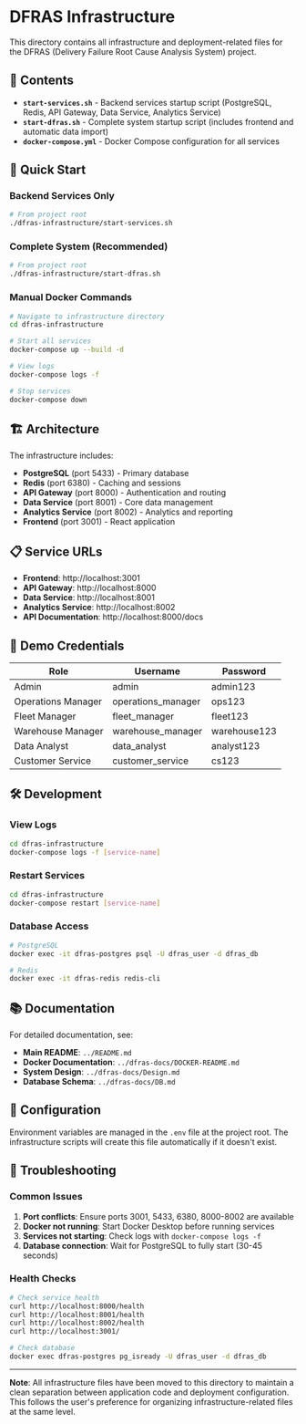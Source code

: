 # DFRAS Infrastructure

This directory contains all infrastructure and deployment-related files for the DFRAS (Delivery Failure Root Cause Analysis System) project.

## 📁 Contents

- **`start-services.sh`** - Backend services startup script (PostgreSQL, Redis, API Gateway, Data Service, Analytics Service)
- **`start-dfras.sh`** - Complete system startup script (includes frontend and automatic data import)
- **`docker-compose.yml`** - Docker Compose configuration for all services

## 🚀 Quick Start

### Backend Services Only
```bash
# From project root
./dfras-infrastructure/start-services.sh
```

### Complete System (Recommended)
```bash
# From project root
./dfras-infrastructure/start-dfras.sh
```

### Manual Docker Commands
```bash
# Navigate to infrastructure directory
cd dfras-infrastructure

# Start all services
docker-compose up --build -d

# View logs
docker-compose logs -f

# Stop services
docker-compose down
```

## 🏗️ Architecture

The infrastructure includes:

- **PostgreSQL** (port 5433) - Primary database
- **Redis** (port 6380) - Caching and sessions
- **API Gateway** (port 8000) - Authentication and routing
- **Data Service** (port 8001) - Core data management
- **Analytics Service** (port 8002) - Analytics and reporting
- **Frontend** (port 3001) - React application

## 📋 Service URLs

- **Frontend**: http://localhost:3001
- **API Gateway**: http://localhost:8000
- **Data Service**: http://localhost:8001
- **Analytics Service**: http://localhost:8002
- **API Documentation**: http://localhost:8000/docs

## 🔐 Demo Credentials

| Role | Username | Password |
|------|----------|----------|
| Admin | admin | admin123 |
| Operations Manager | operations_manager | ops123 |
| Fleet Manager | fleet_manager | fleet123 |
| Warehouse Manager | warehouse_manager | warehouse123 |
| Data Analyst | data_analyst | analyst123 |
| Customer Service | customer_service | cs123 |

## 🛠️ Development

### View Logs
```bash
cd dfras-infrastructure
docker-compose logs -f [service-name]
```

### Restart Services
```bash
cd dfras-infrastructure
docker-compose restart [service-name]
```

### Database Access
```bash
# PostgreSQL
docker exec -it dfras-postgres psql -U dfras_user -d dfras_db

# Redis
docker exec -it dfras-redis redis-cli
```

## 📚 Documentation

For detailed documentation, see:
- **Main README**: `../README.md`
- **Docker Documentation**: `../dfras-docs/DOCKER-README.md`
- **System Design**: `../dfras-docs/Design.md`
- **Database Schema**: `../dfras-docs/DB.md`

## 🔧 Configuration

Environment variables are managed in the `.env` file at the project root. The infrastructure scripts will create this file automatically if it doesn't exist.

## 🐛 Troubleshooting

### Common Issues

1. **Port conflicts**: Ensure ports 3001, 5433, 6380, 8000-8002 are available
2. **Docker not running**: Start Docker Desktop before running services
3. **Services not starting**: Check logs with `docker-compose logs -f`
4. **Database connection**: Wait for PostgreSQL to fully start (30-45 seconds)

### Health Checks

```bash
# Check service health
curl http://localhost:8000/health
curl http://localhost:8001/health
curl http://localhost:8002/health
curl http://localhost:3001/

# Check database
docker exec dfras-postgres pg_isready -U dfras_user -d dfras_db
```

---

**Note**: All infrastructure files have been moved to this directory to maintain a clean separation between application code and deployment configuration. This follows the user's preference for organizing infrastructure-related files at the same level.

